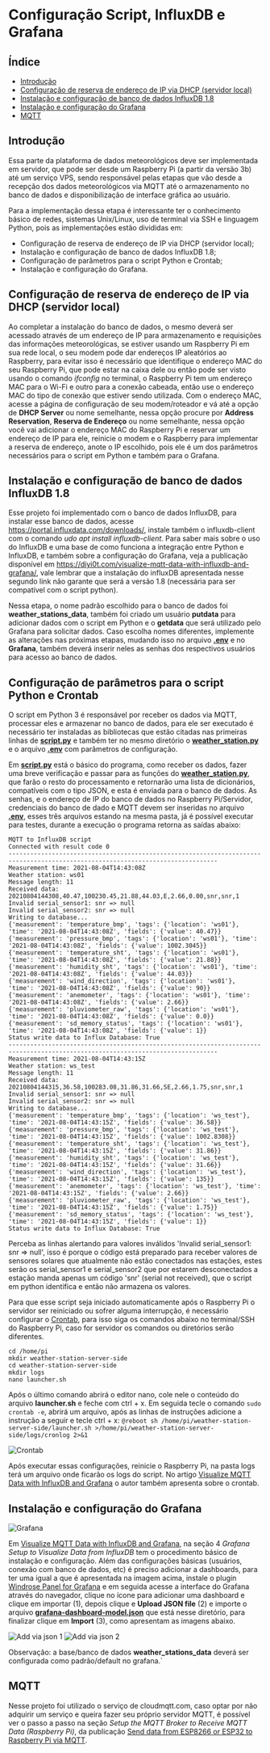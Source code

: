 # Configuração Script, InfluxDB e Grafana

## Índice
- [Introdução](#introducao)
- [Configuração de reserva de endereço de IP via DHCP (servidor local)](#ip)
- [Instalação e configuração de banco de dados InfluxDB 1.8](#influx)
- [Instalação e configuração do Grafana](#grafana)
- [MQTT](#MQTT)

## Introdução

Essa parte da plataforma de dados meteorológicos deve ser implementada em servidor, que pode ser desde um Raspberry Pi (a partir da versão 3b) até um serviço VPS, sendo responsável pelas etapas que vão desde a recepção dos dados meteorológicos via MQTT até o armazenamento no banco de dados e disponibilização de interface gráfica ao usuário.

Para a implementação dessa etapa é interessante ter o conhecimento básico de redes, sistemas Unix/Linux, uso de terminal via SSH e linguagem Python, pois as implementações estão divididas em:

- Configuração de reserva de endereço de IP via DHCP (servidor local);
- Instalação e configuração de banco de dados InfluxDB 1.8;
- Configuração de parâmetros para o script Python e Crontab;
- Instalação e configuração do Grafana.

## Configuração de reserva de endereço de IP via DHCP (servidor local)

Ao completar a instalação do banco de dados, o mesmo deverá ser acessado através de um endereço de IP para armazenamento e requisições das informações meteorológicas, se estiver usando um Raspberry Pi em sua rede local, o seu modem pode dar endereços IP aleatórios ao Raspberry, para evitar isso é necessário que identifique o endereço MAC do seu Raspberry Pi, que pode estar na caixa dele ou então pode ser visto usando o comando *ifconfig* no terminal, o Raspberry Pi tem um endereço MAC para o Wi-Fi e outro para a conexão cabeada, então use o endereço MAC do tipo de conexão que estiver sendo utilizada. Com o endereço MAC, acesse a página de configuração de seu modem/roteador e vá até a opção de **DHCP Server** ou nome semelhante, nessa opção procure por **Address Reservation**, **Reserva de Endereço** ou nome semelhante, nessa opção você vai adicionar o endereço MAC do Raspberry Pi e reservar um endereço de IP para ele, reinicie o modem e o Raspberry para implementar a reserva de endereço, anote o IP escolhido, pois ele é um dos parâmetros necessários para o script em Python e também para o Grafana.

## Instalação e configuração de banco de dados InfluxDB 1.8

Esse projeto foi implementado com o banco de dados InfluxDB, para instalar esse banco de dados, acesse https://portal.influxdata.com/downloads/, instale também o influxdb-client com o comando *udo apt install influxdb-client*. Para saber mais sobre o uso do InfluxDB e uma base de como funciona a integração entre Python e InfluxDB, e também sobre a configuração do Grafana, veja a publicação disponível em https://diyi0t.com/visualize-mqtt-data-with-influxdb-and-grafana/, vale lembrar que a instalação do influxDB apresentada nesse segundo link não garante que será a versão 1.8 (necessária para ser compatível com o script python).

Nessa etapa, o nome padrão escolhido para o banco de dados foi **weather_stations_data**, também foi criado um usuário **putdata** para adicionar dados com o script em Python e o **getdata** que será utilizado pelo Grafana para solicitar dados. Caso escolha nomes diferentes, implemente as alterações nas próximas etapas, mudando isso no arquivo [**.env**](./.env) e no **Grafana**, também deverá inserir neles as senhas dos respectivos usuários para acesso ao banco de dados.

## Configuração de parâmetros para o script Python e Crontab

O script em Python 3 é responsável por receber os dados via MQTT, processar eles e armazenar no banco de dados, para ele ser executado é necessário ter instaladas as bibliotecas que estão citadas nas primeiras linhas de [**script.py**](./script.py) e também ter no mesmo diretório o [**weather_station.py**](./weather_station.py) e o arquivo [**.env**](./.env) com parâmetros de configuração.

Em [**script.py**](./script.py) está o básico do programa, como receber os dados, fazer uma breve verificação e passar para as funções do [**weather_station.py**](./weather_station.py), que farão o resto do processamento e retornarão uma lista de dicionários, compatíveis com o tipo JSON, e esta é enviada para o banco de dados. As senhas, e o endereço de IP do banco de dados no Raspberry Pi/Servidor, credenciais do banco de dado e MQTT devem ser inseridas no arquivo [**.env**](./.env), esses três arquivos estando na mesma pasta, já é possível executar para testes, durante a execução o programa retorna as saídas abaixo:

```
MQTT to InfluxDB script
Connected with result code 0
--------------------------------------------------------------------------------------------------------------------------------
Measurement time: 2021-08-04T14:43:08Z
Weather station: ws01
Message length: 11
Received data: 20210804144308,40.47,100230.45,21.88,44.03,E,2.66,0.00,snr,snr,1
Invalid serial_sensor1: snr => null
Invalid serial_sensor2: snr => null
Writing to database...
{'measurement': 'temperature_bmp', 'tags': {'location': 'ws01'}, 'time': '2021-08-04T14:43:08Z', 'fields': {'value': 40.47}}
{'measurement': 'pressure_bmp', 'tags': {'location': 'ws01'}, 'time': '2021-08-04T14:43:08Z', 'fields': {'value': 1002.3045}}
{'measurement': 'temperature_sht', 'tags': {'location': 'ws01'}, 'time': '2021-08-04T14:43:08Z', 'fields': {'value': 21.88}}
{'measurement': 'humidity_sht', 'tags': {'location': 'ws01'}, 'time': '2021-08-04T14:43:08Z', 'fields': {'value': 44.03}}
{'measurement': 'wind_direction', 'tags': {'location': 'ws01'}, 'time': '2021-08-04T14:43:08Z', 'fields': {'value': 90}}
{'measurement': 'anemometer', 'tags': {'location': 'ws01'}, 'time': '2021-08-04T14:43:08Z', 'fields': {'value': 2.66}}
{'measurement': 'pluviometer_raw', 'tags': {'location': 'ws01'}, 'time': '2021-08-04T14:43:08Z', 'fields': {'value': 0.0}}
{'measurement': 'sd_memory_status', 'tags': {'location': 'ws01'}, 'time': '2021-08-04T14:43:08Z', 'fields': {'value': 1}}
Status write data to Influx Database: True
--------------------------------------------------------------------------------------------------------------------------------
Measurement time: 2021-08-04T14:43:15Z
Weather station: ws_test
Message length: 11
Received data: 20210804144315,36.58,100283.08,31.86,31.66,SE,2.66,1.75,snr,snr,1
Invalid serial_sensor1: snr => null
Invalid serial_sensor2: snr => null
Writing to database...
{'measurement': 'temperature_bmp', 'tags': {'location': 'ws_test'}, 'time': '2021-08-04T14:43:15Z', 'fields': {'value': 36.58}}
{'measurement': 'pressure_bmp', 'tags': {'location': 'ws_test'}, 'time': '2021-08-04T14:43:15Z', 'fields': {'value': 1002.8308}}
{'measurement': 'temperature_sht', 'tags': {'location': 'ws_test'}, 'time': '2021-08-04T14:43:15Z', 'fields': {'value': 31.86}}
{'measurement': 'humidity_sht', 'tags': {'location': 'ws_test'}, 'time': '2021-08-04T14:43:15Z', 'fields': {'value': 31.66}}
{'measurement': 'wind_direction', 'tags': {'location': 'ws_test'}, 'time': '2021-08-04T14:43:15Z', 'fields': {'value': 135}}
{'measurement': 'anemometer', 'tags': {'location': 'ws_test'}, 'time': '2021-08-04T14:43:15Z', 'fields': {'value': 2.66}}
{'measurement': 'pluviometer_raw', 'tags': {'location': 'ws_test'}, 'time': '2021-08-04T14:43:15Z', 'fields': {'value': 1.75}}
{'measurement': 'sd_memory_status', 'tags': {'location': 'ws_test'}, 'time': '2021-08-04T14:43:15Z', 'fields': {'value': 1}}
Status write data to Influx Database: True

```

Perceba as linhas alertando para valores inválidos 'Invalid serial_sensor1: snr => null', isso é porque o código está preparado para receber valores de sensores solares que atualmente não estão conectados nas estações, estes serão os serial_sensor1 e serial_sensor2 que por estarem desconectados a estação manda apenas um código 'snr' (serial not received), que o script em python identifica e então não armazena os valores.

Para que esse script seja iniciado automaticamente após o Raspberry Pi o servidor ser reiniciado ou sofrer alguma interrupção, é necessário configurar o [Crontab](https://www.raspberrypi.org/blog/how-to-run-a-script-at-start-up-on-a-raspberry-pi-using-crontab/), para isso siga os comandos abaixo no terminal/SSH do Raspberry Pi, caso for servidor os comandos ou diretórios serão diferentes.

```
cd /home/pi
mkdir weather-station-server-side
cd weather-station-server-side
mkdir logs
nano launcher.sh
```
Após o último comando abrirá o editor nano, cole nele o conteúdo do arquivo **launcher.sh** e feche com ctrl + x. Em seguida tecle o comando `sudo crontab -e`, abrirá um arquivo, após as linhas de instruções adicione a instrução a seguir e tecle ctrl + x: `@reboot sh /home/pi/weather-station-server-side/launcher.sh >/home/pi/weather-station-server-side/logs/cronlog 2>&1`

![Crontab](./img/crontab.png)

Após executar essas configurações, reinicie o Raspberry Pi, na pasta logs terá um arquivo onde ficarão os logs do script. No artigo [Visualize MQTT Data with InfluxDB and Grafana](https://diyi0t.com/visualize-mqtt-data-with-influxdb-and-grafana/) o autor também apresenta sobre o crontab. 

## Instalação e configuração do Grafana
![Grafana](./img/grafana.png)

Em [Visualize MQTT Data with InfluxDB and Grafana](https://diyi0t.com/visualize-mqtt-data-with-influxdb-and-grafana/), na seção 4 *Grafana Setup to Visualize Data from InfluxDB* tem o procedimento básico de instalação e configuração. Além das configurações básicas (usuários, conexão com banco de dados, etc) é preciso adicionar a dashboards, para ter uma igual a que é apresentada na imagem acima, instale o plugin [Windrose Panel for Grafana](https://github.com/fatcloud/windrose-panel) e em seguida acesse a interface do Grafana através do navegador, clique no ícone para adicionar uma dashboard e clique em importar (1), depois clique e **Upload JSON file** (2) e importe o arquivo [**grafana-dashboard-model.json**](./grafana-dashboard-model.json) que está nesse diretório, para finalizar clique em **Import** (3), como apresentam as imagens abaixo.

![Add via json 1](./img/grafana-dashboard-via-json-1.png)
![Add via json 2](./img/grafana-dashboard-via-json-2.png)

Observação: a base/banco de dados **weather_stations_data** deverá ser configurada como padrão/default no grafana.`

## MQTT

Nesse projeto foi utilizado o serviço de cloudmqtt.com, caso optar por não adquirir um serviço e queira fazer seu próprio servidor MQTT, é possível ver o passo a passo na seção *Setup the MQTT Broker to Receive MQTT Data (Raspberry Pi)*, da publicação [Send data from ESP8266 or ESP32 to Raspberry Pi via MQTT](https://diyi0t.com/microcontroller-to-raspberry-pi-wifi-mqtt-communication/).
